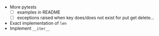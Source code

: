 - More pytests
    - [ ] examples in README
    - [ ] exceptions raised when key does/does not exist for put get delete...
- Exact implementation of `len`
- Implement `__iter__`
